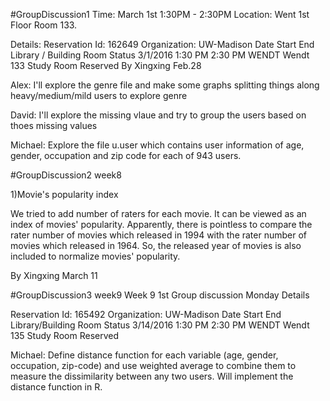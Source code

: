 #GroupDiscussion1
Time: March 1st 1:30PM - 2:30PM 
Location: Went 1st Floor Room 133.

Details:
Reservation Id: 162649
Organization: UW-Madison
Date	Start	End	Library / Building	Room	Status
3/1/2016	1:30 PM	2:30 PM	WENDT	Wendt 133 Study Room	Reserved
By Xingxing Feb.28

Alex:
I'll explore the genre file and make some graphs splitting things along heavy/medium/mild users to explore genre

David:
I'll explore the missing vlaue and try to group the users based on thoes missing values

Michael:
Explore the file u.user which contains user information of age, gender, occupation and zip code for each of 943 users.

#GroupDiscussion2 week8

1)Movie's popularity index

We tried to add number of raters for each movie. It can be viewed as an index of movies' popularity. Apparently, there is pointless to compare the rater number of movies which released in 1994 with the rater number of movies which released in 1964. So, the released year of movies is also included to normalize movies' popularity.

By Xingxing March 11

#GroupDiscussion3 week9
Week 9 1st Group discussion Monday 
Details

Reservation Id: 165492
Organization: UW-Madison
Date	    Start	  End	   Library/Building  	Room	   Status
3/14/2016	1:30 PM	2:30 PM	WENDT	Wendt     135 Study Room	Reserved

Michael:
Define distance function for each variable (age, gender, occupation, zip-code) and use weighted average to combine them to measure the dissimilarity between any two users. Will implement the distance function in R.